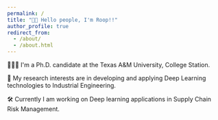 ```yaml
---
permalink: /
title: "👋🏼 Hello people, I'm Roop!!"
author_profile: true
redirect_from: 
  - /about/
  - /about.html
---
```


👨🏻‍💻 I'm a Ph.D. candidate at the Texas A&M University, College Station.

🔬 My research interests are in developing and applying Deep Learning technologies to Industrial Engineering.

🛠️ Currently I am working on Deep learning applications in Supply Chain Risk Management.

